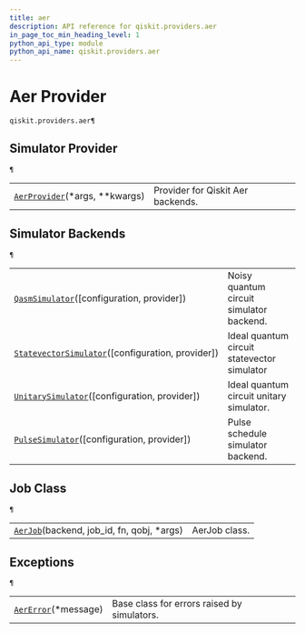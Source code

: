 ```yaml
---
title: aer
description: API reference for qiskit.providers.aer
in_page_toc_min_heading_level: 1
python_api_type: module
python_api_name: qiskit.providers.aer
---
```


<span id="module-qiskit.providers.aer" />

# Aer Provider

<span id="module-qiskit.providers.aer" />

`qiskit.providers.aer¶`

## Simulator Provider

<span id="module-qiskit.providers.aer" />

`¶`

|                                                                                                          |                                   |
| -------------------------------------------------------------------------------------------------------- | --------------------------------- |
| [`AerProvider`](qiskit.providers.aer.AerProvider "qiskit.providers.aer.AerProvider")(\*args, \*\*kwargs) | Provider for Qiskit Aer backends. |

## Simulator Backends

<span id="module-qiskit.providers.aer" />

`¶`

|                                                                                                                                             |                                             |
| ------------------------------------------------------------------------------------------------------------------------------------------- | ------------------------------------------- |
| [`QasmSimulator`](qiskit.providers.aer.QasmSimulator "qiskit.providers.aer.QasmSimulator")(\[configuration, provider])                      | Noisy quantum circuit simulator backend.    |
| [`StatevectorSimulator`](qiskit.providers.aer.StatevectorSimulator "qiskit.providers.aer.StatevectorSimulator")(\[configuration, provider]) | Ideal quantum circuit statevector simulator |
| [`UnitarySimulator`](qiskit.providers.aer.UnitarySimulator "qiskit.providers.aer.UnitarySimulator")(\[configuration, provider])             | Ideal quantum circuit unitary simulator.    |
| [`PulseSimulator`](qiskit.providers.aer.PulseSimulator "qiskit.providers.aer.PulseSimulator")(\[configuration, provider])                   | Pulse schedule simulator backend.           |

## Job Class

<span id="module-qiskit.providers.aer" />

`¶`

|                                                                                                           |               |
| --------------------------------------------------------------------------------------------------------- | ------------- |
| [`AerJob`](qiskit.providers.aer.AerJob "qiskit.providers.aer.AerJob")(backend, job\_id, fn, qobj, \*args) | AerJob class. |

## Exceptions

<span id="module-qiskit.providers.aer" />

`¶`

|                                                                                        |                                             |
| -------------------------------------------------------------------------------------- | ------------------------------------------- |
| [`AerError`](qiskit.providers.aer.AerError "qiskit.providers.aer.AerError")(\*message) | Base class for errors raised by simulators. |

